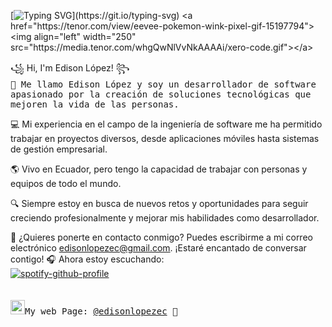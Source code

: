 [![Typing SVG](https://readme-typing-svg.herokuapp.com?color=1c3469&size=30&width=900&lines=¡Hola!+Mi+nombre+es+Edison.;Estudio+Ingenieria+de+Software+en+la+UTA.;Me+gustan+los+algoritmos.;Me+gustan+los+gatos.)](https://git.io/typing-svg)
<a href="https://tenor.com/view/eevee-pokemon-wink-pixel-gif-15197794"><img align="left" width="250" src="https://media.tenor.com/whgQwNlVvNkAAAAi/xero-code.gif"></a>

꧁ Hi, I'm Edison López! ꧂<br><samp>
 👋 Me llamo Edison López y soy un desarrollador de software apasionado por la creación de soluciones tecnológicas que mejoren la vida de las personas.

💻 Mi experiencia en el campo de la ingeniería de software me ha permitido trabajar en proyectos diversos, desde aplicaciones móviles hasta sistemas de gestión empresarial.

🌎 Vivo en Ecuador, pero tengo la capacidad de trabajar con personas y equipos de todo el mundo.

🔍 Siempre estoy en busca de nuevos retos y oportunidades para seguir creciendo profesionalmente y mejorar mis habilidades como desarrollador.

📧 ¿Quieres ponerte en contacto conmigo? Puedes escribirme a mi correo electrónico edisonlopezec@gmail.com. ¡Estaré encantado de conversar contigo!
🎧 Ahora estoy escuchando: <br></samp>
[![spotify-github-profile](https://spotify-github-profile.vercel.app/api/view?uid=31jypfxmi2diskhvl6uxv4rajota&cover_image=true&theme=novatorem&show_offline=false&background_color=121212&interchange=false&bar_color=53b14f&bar_color_cover=false)](https://github.com/kittinan/spotify-github-profile)
<br><br><br>
<samp><img src="https://images.vexels.com/media/users/3/205387/isolated/preview/9e5a4a16e78a187fc3e47fc6e2c5f03a-trazo-de-icono-de-sitio-web-de-internet.png" width="23">My web Page: [@edisonlopezec](https://edisonlg-ec.vercel.app/) 💭

